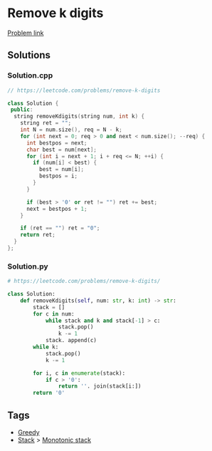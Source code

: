 # Remove k digits

[Problem link](https://leetcode.com/problems/remove-k-digits)

## Solutions


### Solution.cpp
```cpp
// https://leetcode.com/problems/remove-k-digits

class Solution {
 public:
  string removeKdigits(string num, int k) {
    string ret = "";
    int N = num.size(), req = N - k;
    for (int next = 0; req > 0 and next < num.size(); --req) {
      int bestpos = next;
      char best = num[next];
      for (int i = next + 1; i + req <= N; ++i) {
        if (num[i] < best) {
          best = num[i];
          bestpos = i;
        }
      }

      if (best > '0' or ret != "") ret += best;
      next = bestpos + 1;
    }

    if (ret == "") ret = "0";
    return ret;
  }
};
```
### Solution.py
```py
# https://leetcode.com/problems/remove-k-digits/

class Solution:
    def removeKdigits(self, num: str, k: int) -> str:
        stack = []
        for c in num:
            while stack and k and stack[-1] > c:
                stack.pop()
                k -= 1
            stack. append(c)
        while k:
            stack.pop()
            k -= 1

        for i, c in enumerate(stack):
            if c > '0':
                return ''. join(stack[i:])
        return '0'
```
## Tags

* [Greedy](/Collections/greedy.md#greedy)
* [Stack](/Collections/stack.md#stack) > [Monotonic stack](/Collections/stack.md#monotonic-stack)
